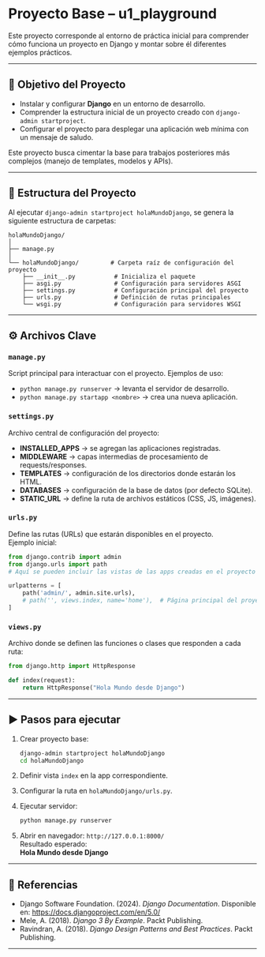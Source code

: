 # Proyecto Base – u1_playground

Este proyecto corresponde al entorno de práctica inicial para comprender cómo funciona un proyecto en Django y montar sobre él diferentes ejemplos prácticos.

---

## 🎯 Objetivo del Proyecto
- Instalar y configurar **Django** en un entorno de desarrollo.  
- Comprender la estructura inicial de un proyecto creado con `django-admin startproject`.  
- Configurar el proyecto para desplegar una aplicación web mínima con un mensaje de saludo.  

Este proyecto busca cimentar la base para trabajos posteriores más complejos (manejo de templates, modelos y APIs).

---

## 📂 Estructura del Proyecto

Al ejecutar `django-admin startproject holaMundoDjango`, se genera la siguiente estructura de carpetas:

```
holaMundoDjango/
│
├── manage.py
│
└── holaMundoDjango/         # Carpeta raíz de configuración del proyecto
    ├── __init__.py           # Inicializa el paquete
    ├── asgi.py               # Configuración para servidores ASGI
    ├── settings.py           # Configuración principal del proyecto
    ├── urls.py               # Definición de rutas principales
    └── wsgi.py               # Configuración para servidores WSGI
```

---

## ⚙️ Archivos Clave

### `manage.py`
Script principal para interactuar con el proyecto. Ejemplos de uso:
- `python manage.py runserver` → levanta el servidor de desarrollo.
- `python manage.py startapp <nombre>` → crea una nueva aplicación.

### `settings.py`
Archivo central de configuración del proyecto:
- **INSTALLED_APPS** → se agregan las aplicaciones registradas.
- **MIDDLEWARE** → capas intermedias de procesamiento de requests/responses.
- **TEMPLATES** → configuración de los directorios donde estarán los HTML.
- **DATABASES** → configuración de la base de datos (por defecto SQLite).
- **STATIC_URL** → define la ruta de archivos estáticos (CSS, JS, imágenes).

### `urls.py`
Define las rutas (URLs) que estarán disponibles en el proyecto.  
Ejemplo inicial:
```python
from django.contrib import admin
from django.urls import path
# Aquí se pueden incluir las vistas de las apps creadas en el proyecto

urlpatterns = [
    path('admin/', admin.site.urls),
    # path('', views.index, name='home'),  # Página principal del proyecto
]
```

### `views.py`
Archivo donde se definen las funciones o clases que responden a cada ruta:
```python
from django.http import HttpResponse

def index(request):
    return HttpResponse("Hola Mundo desde Django")
```

---

## ▶️ Pasos para ejecutar

1. Crear proyecto base:
   ```bash
   django-admin startproject holaMundoDjango
   cd holaMundoDjango
   ```
2. Definir vista `index` en la app correspondiente.

3. Configurar la ruta en `holaMundoDjango/urls.py`.

4. Ejecutar servidor:
   ```bash
   python manage.py runserver
   ```

5. Abrir en navegador: `http://127.0.0.1:8000/`  
   Resultado esperado:  
   **Hola Mundo desde Django**

---

## 📖 Referencias
- Django Software Foundation. (2024). *Django Documentation*. Disponible en: https://docs.djangoproject.com/en/5.0/
- Mele, A. (2018). *Django 3 By Example*. Packt Publishing.
- Ravindran, A. (2018). *Django Design Patterns and Best Practices*. Packt Publishing.

---
